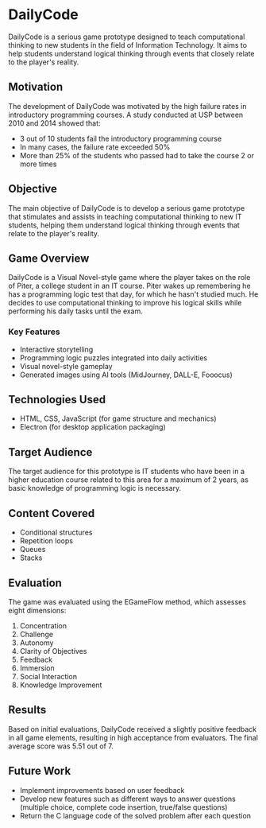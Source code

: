 # DailyCode

DailyCode is a serious game prototype designed to teach computational thinking to new students in the field of Information Technology. It aims to help students understand logical thinking through events that closely relate to the player's reality.

## Motivation

The development of DailyCode was motivated by the high failure rates in introductory programming courses. A study conducted at USP between 2010 and 2014 showed that:

- 3 out of 10 students fail the introductory programming course
- In many cases, the failure rate exceeded 50%
- More than 25% of the students who passed had to take the course 2 or more times

## Objective

The main objective of DailyCode is to develop a serious game prototype that stimulates and assists in teaching computational thinking to new IT students, helping them understand logical thinking through events that relate to the player's reality.

## Game Overview

DailyCode is a Visual Novel-style game where the player takes on the role of Piter, a college student in an IT course. Piter wakes up remembering he has a programming logic test that day, for which he hasn't studied much. He decides to use computational thinking to improve his logical skills while performing his daily tasks until the exam.

### Key Features

- Interactive storytelling
- Programming logic puzzles integrated into daily activities
- Visual novel-style gameplay
- Generated images using AI tools (MidJourney, DALL-E, Fooocus)

## Technologies Used

- HTML, CSS, JavaScript (for game structure and mechanics)
- Electron (for desktop application packaging)

## Target Audience

The target audience for this prototype is IT students who have been in a higher education course related to this area for a maximum of 2 years, as basic knowledge of programming logic is necessary.

## Content Covered

- Conditional structures
- Repetition loops
- Queues
- Stacks

## Evaluation

The game was evaluated using the EGameFlow method, which assesses eight dimensions:

1. Concentration
2. Challenge
3. Autonomy
4. Clarity of Objectives
5. Feedback
6. Immersion
7. Social Interaction
8. Knowledge Improvement

## Results

Based on initial evaluations, DailyCode received a slightly positive feedback in all game elements, resulting in high acceptance from evaluators. The final average score was 5.51 out of 7.

## Future Work

- Implement improvements based on user feedback
- Develop new features such as different ways to answer questions (multiple choice, complete code insertion, true/false questions)
- Return the C language code of the solved problem after each question
